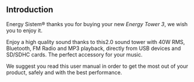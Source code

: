 ## Introduction

Energy Sistem® thanks you for buying your new *Energy Tower 3*, we wish you to enjoy it.

Enjoy a high quality sound thanks to this2.0 sound tower with 40W RMS, Bluetooth, FM Radio and MP3 playback, directly from USB devices and SD/SDHC cards. The perfect accessory for your music.

We suggest you read this user manual in order to get the most out of your product, safely and with the best performance.


